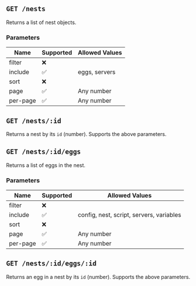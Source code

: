 ## `GET /nests`
Returns a list of nest objects.

### Parameters
Name | Supported | Allowed Values
----------|-----------|---------------
filter | ❌ |
include | ✅ | eggs, servers
sort | ❌ |
page | ✅ | Any number
per-page | ✅ | Any number

## `GET /nests/:id`
Returns a nest by its `id` (number). Supports the above parameters.

## `GET /nests/:id/eggs`
Returns a list of eggs in the nest.

### Parameters
Name | Supported | Allowed Values
----------|-----------|---------------
filter | ❌ |
include | ✅ | config, nest, script, servers, variables
sort | ❌ |
page | ✅ | Any number
per-page | ✅ | Any number

## `GET /nests/:id/eggs/:id`
Returns an egg in a nest by its `id` (number). Supports the above parameters.
